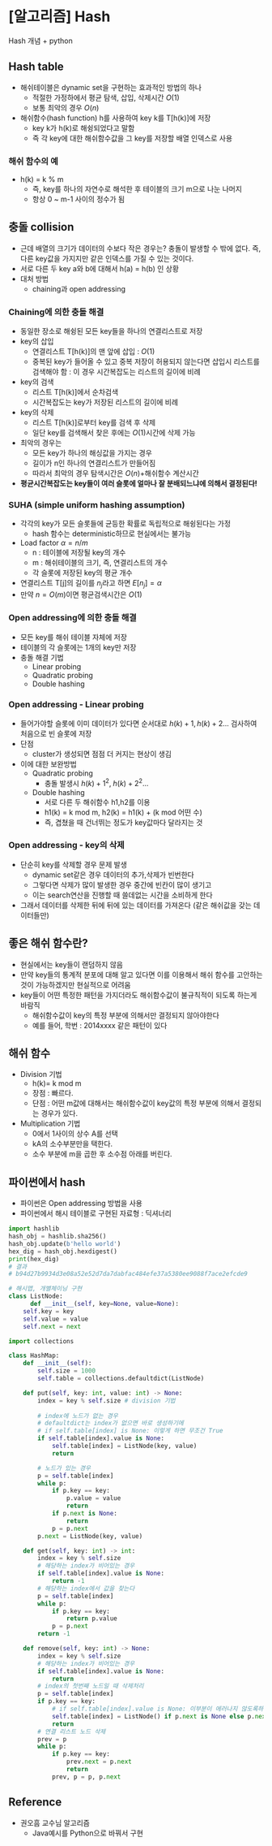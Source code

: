 # [알고리즘] Hash


Hash 개념 + python

<!--more-->

## Hash table
- 해쉬테이블은 dynamic set을 구현하는 효과적인 방법의 하나
  - 적절한 가정하에서 평균 탐색, 삽입, 삭제시간 $O(1)$
  - 보통 최악의 경우 $O(n)$
- 해쉬함수(hash function) h를 사용하여 key k를 T[h(k)]에 저장
  - key k가 h(k)로 해슁되었다고 말함
  - 즉 각 key에 대한 해쉬함수값을 그 key를 저장할 배열 인덱스로 사용

### 해쉬 함수의 예
- h(k) = k % m
  - 즉, key를 하나의 자연수로 해석한 후 테이블의 크기 m으로 나눈 나머지
  - 항상 0 ~ m-1 사이의 정수가 됨

## 충돌 collision
- 근데 배열의 크기가 데이터의 수보다 작은 경우는? 충돌이 발생할 수 밖에 없다. 즉, 다른 key값을 가지지만 같은 인덱스를 가질 수 있는 것이다.
- 서로 다른 두 key a와 b에 대해서 h(a) = h(b) 인 상황
- 대처 방법
  - chaining과 open addressing

### Chaining에 의한 충돌 해결
- 동일한 장소로 해슁된 모든 key들을 하나의 연결리스트로 저장
- key의 삽입
  - 연결리스트 T[h(k)]의 맨 앞에 삽입 : $O(1)$
  - 중복된 key가 들어올 수 있고 중복 저장이 허용되지 않는다면 삽입시 리스트를 검색해야 함 : 이 경우 시간복잡도는 리스트의 길이에 비례
- key의 검색
  - 리스트 T[h(k)]에서 순차검색
  - 시간복잡도는 key가 저장된 리스트의 길이에 비례
- key의 삭제
  - 리스트 T[h(k)]로부터 key를 검색 후 삭제
  - 일단 key를 검색해서 찾은 후에는 $O(1)$시간에 삭제 가능
- 최악의 경우는
  - 모든 key가 하나의 해싱값을 가지는 경우
  - 길이가 n인 하나의 연결리스트가 만들어짐
  - 따라서 최악의 경우 탐색시간은 $O(n)$+해쉬함수 계산시간
- **평균시간복잡도는 key들이 여러 슬롯에 얼마나 잘 분배되느냐에 의해서 결정된다!**

### SUHA (simple uniform hashing assumption)
- 각각의 key가 모든 슬롯들에 균등한 확률로 독립적으로 해슁된다는 가정
  - hash 함수는 deterministic하므로 현실에서는 불가능
- Load factor $\alpha = n/m$
  - n : 테이블에 저장될 key의 개수
  - m : 해쉬테이블의 크기, 즉, 연결리스트의 개수
  - 각 슬롯에 저장된 key의 평균 개수
- 연결리스트 T[j]의 길이를 $n_j$라고 하면 $E[n_j]=\alpha$
- 만약 $n=O(m)$이면 평균검색시간은 $O(1)$

### Open addressing에 의한 충돌 해결
- 모든 key를 해쉬 테이블 자체에 저장
- 테이블의 각 슬롯에는 1개의 key만 저장
- 충돌 해결 기법
  - Linear probing
  - Quadratic probing
  - Double hashing

### Open addressing - Linear probing
- 들어가야할 슬롯에 이미 데이터가 있다면 순서대로 $h(k)+1, h(k)+2 ...$ 검사하여 처음으로 빈 슬롯에 저장
- 단점
  - cluster가 생성되면 점점 더 커지는 현상이 생김
- 이에 대한 보완방법
  - Quadratic probing
    - 충돌 발생시 $h(k)+1^2,\;h(k)+2^2...$
  - Double hashing
    - 서로 다른 두 해쉬함수 h1,h2를 이용
    - h1(k) = k mod m, h2(k) = h1(k) + (k mod 어떤 수)
    - 즉, 겹쳤을 때 건너뛰는 정도가 key값마다 달라지는 것

### Open addressing - key의 삭제
- 단순히 key를 삭제할 경우 문제 발생
  - dynamic set같은 경우 데이터의 추가,삭제가 빈번한다
  - 그렇다면 삭제가 많이 발생한 경우 중간에 빈칸이 많이 생기고
  - 이는 search연산을 진행할 때 쓸데없는 시간을 소비하게 한다
- 그래서 데이터를 삭제한 뒤에 뒤에 있는 데이터를 가져온다 (같은 해쉬값을 갖는 데이터들만)

## 좋은 해쉬 함수란?
- 현실에서는 key들이 랜덤하지 않음
- 만약 key들의 통계적 분포에 대해 알고 있다면 이를 이용해서 해쉬 함수를 고안하는 것이 가능하겠지만 현실적으로 어려움
- key들이 어떤 특정한 패턴을 가지더라도 해쉬함수값이 불규칙적이 되도록 하는게 바람직
  - 해쉬함수값이 key의 특정 부분에 의해서만 결정되지 않아야한다
  - 예를 들어, 학번 : 2014xxxx 같은 패턴이 있다

## 해쉬 함수
- Division 기법
  - h(k)= k mod m
  - 장점 : 빠르다.
  - 단점 : 어떤 m값에 대해서는 해쉬함수값이 key값의 특정 부분에 의해서 결정되는 경우가 있다.
- Multiplication 기법
  - 0에서 1사이의 상수 A를 선택
  - kA의 소수부분만을 택한다.
  - 소수 부분에 m을 곱한 후 소수점 아래를 버린다.

## 파이썬에서 hash
- 파이썬은 Open addressing 방법을 사용
- 파이썬에서 해시 테이블로 구현된 자료형 : 딕셔너리

```python
import hashlib
hash_obj = hashlib.sha256()
hash_obj.update(b'hello world')
hex_dig = hash_obj.hexdigest()
print(hex_dig) 
# 결과
# b94d27b9934d3e08a52e52d7da7dabfac484efe37a5380ee9088f7ace2efcde9
```

```python
# 해시맵, 개별체이닝 구현
class ListNode:
      def __init__(self, key=None, value=None):
    self.key = key
    self.value = value
    self.next = next

import collections

class HashMap:
    def __init__(self):
        self.size = 1000
        self.table = collections.defaultdict(ListNode)

    def put(self, key: int, value: int) -> None:
        index = key % self.size # division 기법
        
        # index에 노드가 없는 경우
        # defaultdict는 index가 없으면 바로 생성하기에
        # if self.table[index] is None: 이렇게 하면 무조건 True
        if self.table[index].value is None:
            self.table[index] = ListNode(key, value)
            return

        # 노드가 있는 경우
        p = self.table[index]
        while p:
            if p.key == key:
                p.value = value
                return
            if p.next is None:
                return
            p = p.next
        p.next = ListNode(key, value)

    def get(self, key: int) -> int:
        index = key % self.size
        # 해당하는 index가 비어있는 경우
        if self.table[index].value is None:
            return -1
        # 해당하는 index에서 값을 찾는다
        p = self.table[index]
        while p: 
            if p.key == key:
                return p.value
            p = p.next
        return -1

    def remove(self, key: int) -> None:
        index = key % self.size
        # 해당하는 index가 비어있는 경우
        if self.table[index].value is None:
            return
        # index의 첫번째 노드일 때 삭제처리
        p = self.table[index]
        if p.key == key:
            # if self.table[index].value is None: 이부분이 에러나지 않도록하기 위해
            self.table[index] = ListNode() if p.next is None else p.next
            return
        # 연결 리스트 노드 삭제
        prev = p
        while p:
            if p.key == key:
                prev.next = p.next
                return
            prev, p = p, p.next
```

## Reference
- 권오흠 교수님 알고리즘
  - Java예시를 Python으로 바꿔서 구현

